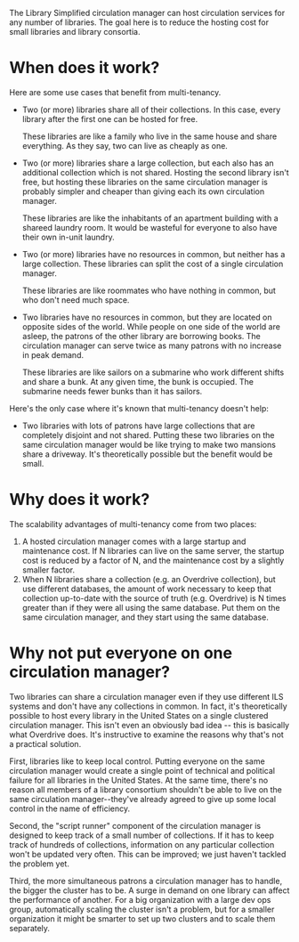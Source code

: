 The Library Simplified circulation manager can host circulation services for any number of libraries. The goal here is to reduce the hosting cost for small libraries and library consortia.

# When does it work?

Here are some use cases that benefit from multi-tenancy.

* Two (or more) libraries share all of their collections. In this case, every library after the first one can be 
  hosted for free.

  These libraries are like a family who live in the same house and share everything. As they say, two can live as 
  cheaply as one.

* Two (or more) libraries share a large collection, but each also has an additional collection which is not 
  shared. Hosting the second library isn't free, but hosting these libraries on the same circulation manager is 
  probably simpler and cheaper than giving each its own circulation manager.
  
  These libraries are like the inhabitants of an apartment building with a shareed laundry room. It would be 
  wasteful for everyone to also have their own in-unit laundry.
* Two (or more) libraries have no resources in common, but neither has a large collection. These libraries can 
  split the cost of a single circulation manager.
  
  These libraries are like roommates who have nothing in common, but who don't need much space.

* Two libraries have no resources in common, but they are located on opposite sides of the world. While people on 
  one side of the world are asleep, the patrons of the other library are borrowing books. The circulation manager 
  can serve twice as many patrons with no increase in peak demand.
  
  These libraries are like sailors on a submarine who work different shifts and share a bunk. At any given time, 
  the bunk is occupied. The submarine needs fewer bunks than it has sailors.

Here's the only case where it's known that multi-tenancy doesn't help:

* Two libraries with lots of patrons have large collections that are completely disjoint and not shared. Putting these two libraries on the same circulation manager would be like trying to make two mansions share a driveway. It's theoretically possible but the benefit would be small.

# Why does it work?

The scalability advantages of multi-tenancy come from two places:

1. A hosted circulation manager comes with a large startup and maintenance cost. If N libraries can live on the same server, the startup cost is reduced by a factor of N, and the maintenance cost by a slightly smaller factor.
2. When N libraries share a collection (e.g. an Overdrive collection), but use different databases, 
the amount of work necessary to keep that collection up-to-date with the source of truth (e.g. Overdrive) is N times greater than if they were all using the same database. Put them on the same circulation manager, and they start using the same database.

# Why not put everyone on one circulation manager?

Two libraries can share a circulation manager even if they use different ILS systems and don't have any collections in common. In fact, it's theoretically possible to host every library in the United States on a single clustered circulation manager. This isn't even an obviously bad idea -- this is basically what Overdrive does. It's instructive to examine the reasons why that's not a practical solution.

First, libraries like to keep local control. Putting everyone on the same circulation manager would create a single point of technical and political failure for all libraries in the United States. At the same time, there's no reason all members of a library consortium shouldn't be able to live on the same circulation manager--they've already agreed to give up some local control in the name of efficiency.

Second, the "script runner" component of the circulation manager is designed to keep track of a small number of collections. If it has to keep track of hundreds of collections, information on any particular collection won't be updated very often. This can be improved; we just haven't tackled the problem yet.

Third, the more simultaneous patrons a circulation manager has to handle, the bigger the cluster has to be. A surge in demand on one library can affect the performance of another. For a big  organization with a large dev ops group, automatically scaling the cluster isn't a problem, but for a smaller organization it might be smarter to set up two clusters and to scale them separately.
